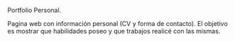 Portfolio Personal.

Pagina web con información personal (CV y forma de contacto). El objetivo es mostrar que habilidades poseo y que trabajos realicé con las mismas.
